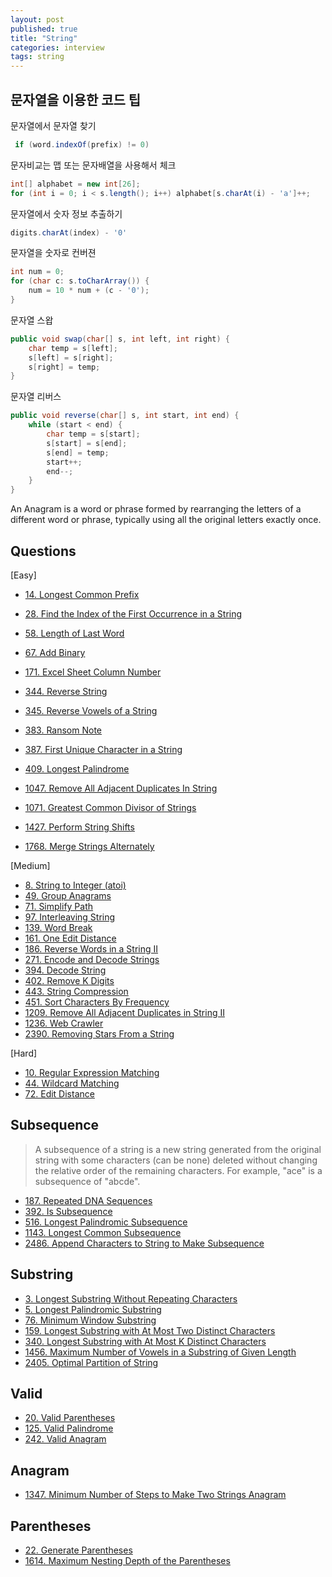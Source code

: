 ```yaml
---
layout: post
published: true
title: "String"
categories: interview
tags: string
---
```


## 문자열을 이용한 코드 팁
문자열에서 문자열 찾기
```java
 if (word.indexOf(prefix) != 0)
```

문자비교는 맵 또는 문자배열을 사용해서 체크
```java
int[] alphabet = new int[26];
for (int i = 0; i < s.length(); i++) alphabet[s.charAt(i) - 'a']++;
```

문자열에서 숫자 정보 추출하기
```java
digits.charAt(index) - '0'
```

문자열을 숫자로 컨버젼
```java
int num = 0;
for (char c: s.toCharArray()) {
    num = 10 * num + (c - '0');
}
```

문자열 스왑
```java
public void swap(char[] s, int left, int right) {
    char temp = s[left];
    s[left] = s[right];
    s[right] = temp; 
}
```

문자열 리버스
```java
public void reverse(char[] s, int start, int end) {
    while (start < end) {
        char temp = s[start];
        s[start] = s[end];
        s[end] = temp;
        start++;
        end--;
    }
}
```

An Anagram is a word or phrase formed by rearranging the letters of a different word or phrase, typically using all the original letters exactly once.

## Questions

[Easy]
- [14. Longest Common Prefix](/interview/2023/06/08/longest-common-prefix/)
- [28. Find the Index of the First Occurrence in a String](/interview/2023/05/01/find-the-index-of-the-first-occurrence-in-a-string/)
- [58. Length of Last Word](/interview/2023/06/08/length-of-last-word/)
- [67. Add Binary](/interview/2023/05/21/add-binary/)
- [171. Excel Sheet Column Number](/interview/2023/05/21/excel-sheet-column-number/)
- [344. Reverse String](/interview/2023/05/01/reverse-string/)
- [345. Reverse Vowels of a String](/interview/2023/05/22/reverse-vowels-of-a-string/)
- [383. Ransom Note](/interview/2023/06/13/ransom-note/)
- [387. First Unique Character in a String](/interview/2023/05/02/first-unique-character-in-a-string/)
- [409. Longest Palindrome](/interview/2023/05/21/longest-palindrome/)
- [1047. Remove All Adjacent Duplicates In String](/interview/2023/05/03/remove-all-adjacent-duplicates-in-string/)
- [1071. Greatest Common Divisor of Strings](/interview/2023/05/21/greatest-common-divisor-of-strings.md)
- [1427. Perform String Shifts](/interview/2023/06/03/perform-string-shifts/)

- [1768. Merge Strings Alternately](/interview/2023/05/21/merge-strings-alternately/)

[Medium]
- [8. String to Integer (atoi)](/interview/2023/05/21/string-to-integer-atoi/)
- [49. Group Anagrams](/interview/2023/02/20/group-anagrams/)
- [71. Simplify Path](/interview/2023/05/21/simplify-path/)
- [97. Interleaving String](/interview/2023/05/21/interleaving-string/)
- [139. Word Break](/interview/2023/05/21/word-break/)
- [161. One Edit Distance](/interview/2023/07/15/one-edit-distance/)
- [186. Reverse Words in a String II](/interview/2023/06/19/reverse-words-in-a-string-ii/)
- [271. Encode and Decode Strings](/interview/2023/05/21/encode-and-decode-strings/)
- [394. Decode String](/interview/2023/04/11/decode-string/)
- [402. Remove K Digits](/interview/2023/05/21/remove-k-digits/)
- [443. String Compression](/interview/2023/05/21/string-compression/)
- [451. Sort Characters By Frequency](/interview/2023/05/21/sort-characters-by-frequency/)
- [1209. Remove All Adjacent Duplicates in String II](/interview/2023/04/21/remove-all-adjacent-duplicates-in-string-ii/)
- [1236. Web Crawler](/interview/2023/05/21/web-crawler/)
- [2390. Removing Stars From a String](/interview/2023/05/21/removing-stars-from-a-string/)

[Hard]
- [10. Regular Expression Matching](/interview/2023/05/21/regular-expression-matching/)
- [44. Wildcard Matching](/interview/2023/05/21/wildcard-matching/)
- [72. Edit Distance](/interview/2023/05/21/edit-distance/)

## Subsequence
> A subsequence of a string is a new string generated from the original string with some characters (can be none) deleted without changing the relative order of the remaining characters.
  For example, "ace" is a subsequence of "abcde".

- [187. Repeated DNA Sequences](/interview/2023/04/11/repeated-dna-sequences/)
- [392. Is Subsequence](/interview/2023/05/21/is-subsequence/)
- [516. Longest Palindromic Subsequence](/interview/2023/05/21/longest-palindromic-subsequence/)
- [1143. Longest Common Subsequence](/interview/2023/04/29/longest-common-subsequence/)
- [2486. Append Characters to String to Make Subsequence](/interview/2023/07/18/append-characters-to-string-to-make-subsequence/)

## Substring

- [3. Longest Substring Without Repeating Characters](/interview/2023/02/21/longest-substring-without-repeating-characters/)
- [5. Longest Palindromic Substring](/interview/2023/04/06/longest-palindromic-substring)
- [76. Minimum Window Substring](/interview/2023/05/21/minimum-window-substring/)
- [159. Longest Substring with At Most Two Distinct Characters](/interview/2023/05/29/longest-substring-with-at-most-two-distinct-characters/)
- [340. Longest Substring with At Most K Distinct Characters](/interview/2023/05/29/longest-substring-with-at-most-k-distinct-characters/)
- [1456. Maximum Number of Vowels in a Substring of Given Length](/interview/2023/06/05/maximum-number-of-vowels-in-a-substring-of-given-length/)
- [2405. Optimal Partition of String](/interview/2023/07/14/optimal-partition-of-string/)

## Valid
- [20. Valid Parentheses](/interview/2023/05/21/valid-parentheses/)
- [125. Valid Palindrome](/interview/2023/05/21/valid-palindrome/)
- [242. Valid Anagram](/interview/2023/05/21/valid-anagram/)

## Anagram
- [1347. Minimum Number of Steps to Make Two Strings Anagram](/interview/2023/04/18/minimum-number-of-steps-to-make-two-strings-anagram/)

## Parentheses
- [22. Generate Parentheses](/interview/2023/04/12/generate-parentheses/)
- [1614. Maximum Nesting Depth of the Parentheses](/interview/2023/05/21/maximum-nesting-depth-of-the-parentheses)
